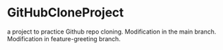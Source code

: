 # GitHubCloneProject
a project to practice Github repo cloning.
Modification in the main branch.
Modification in feature-greeting branch.
